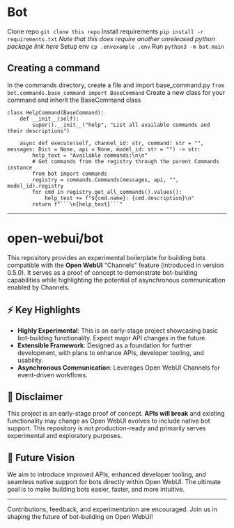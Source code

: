 # Bot
Clone repo
```git clone this repo```
Install requirements
```pip install -r requirements.txt```
*Note that this does require another unreleased python package link here*
Setup env
```cp .envexample .env```
Run
```python3 -m bot.main```

## Creating a command
In the commands directory, create a file and import base_command.py
```from bot.commands.base_command import BaseCommand```
Create a new class for your command and inherit the BaseCommand class
```
class HelpCommand(BaseCommand):
    def __init__(self):
        super().__init__("help", "List all available commands and their descriptions")

    async def execute(self, channel_id: str, command: str = "", messages: Dict = None, api = None, model_id: str = "") -> str:
        help_text = "Available commands:\n\n"
        # Get commands from the registry through the parent Commands instance
        from bot import commands
        registry = commands.Commands(messages, api, "", model_id).registry
        for cmd in registry.get_all_commands().values():
            help_text += f"${cmd.name}: {cmd.description}\n"
        return f"```\n{help_text}```"
```
---
# open-webui/bot

This repository provides an experimental boilerplate for building bots compatible with the **Open WebUI** "Channels" feature (introduced in version 0.5.0). It serves as a proof of concept to demonstrate bot-building capabilities while highlighting the potential of asynchronous communication enabled by Channels. 

## ⚡ Key Highlights
- **Highly Experimental**: This is an early-stage project showcasing basic bot-building functionality. Expect major API changes in the future.
- **Extensible Framework**: Designed as a foundation for further development, with plans to enhance APIs, developer tooling, and usability.
- **Asynchronous Communication**: Leverages Open WebUI Channels for event-driven workflows.

## 🚧 Disclaimer
This project is an early-stage proof of concept. **APIs will break** and existing functionality may change as Open WebUI evolves to include native bot support. This repository is not production-ready and primarily serves experimental and exploratory purposes.

## 🎯 Future Vision
We aim to introduce improved APIs, enhanced developer tooling, and seamless native support for bots directly within Open WebUI. The ultimate goal is to make building bots easier, faster, and more intuitive.

---
Contributions, feedback, and experimentation are encouraged. Join us in shaping the future of bot-building on Open WebUI!